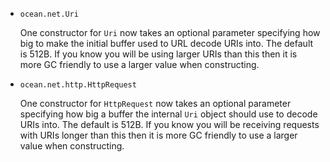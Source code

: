 * `ocean.net.Uri`

  One constructor for `Uri` now takes an optional parameter specifying how big
  to make the initial buffer used to URL decode URIs into.
  The default is 512B. If you know you will be using larger URIs than this
  then it is more GC friendly to use a larger value when constructing.

* `ocean.net.http.HttpRequest`

  One constructor for `HttpRequest` now takes an optional parameter specifying
  how big a buffer the internal `Uri` object should use to decode URIs into.
  The default is 512B. If you know you will be receiving requests with URIs
  longer than this then it is more GC friendly to use a larger value when
  constructing.

